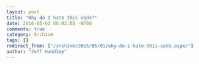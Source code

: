 ```yaml
---
layout: post
title: "Why do I hate this code?"
date: 2016-05-02 06:02:03 -0700
comments: true
category: Archive
tags: []
redirect_from: ["/archive/2016/05/01/why-do-i-hate-this-code.aspx/"]
author: "Jeff Handley"
---
```


